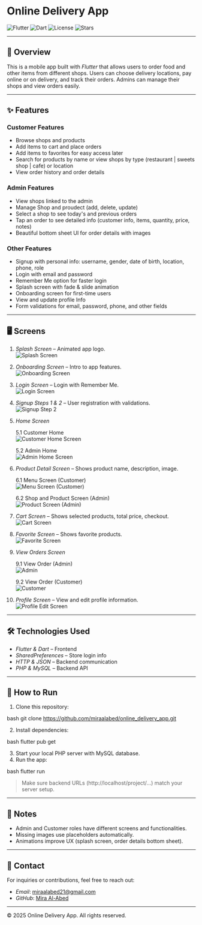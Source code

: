 #  Online Delivery App

![Flutter](https://img.shields.io/badge/Flutter-3.13-blue) ![Dart](https://img.shields.io/badge/Dart-3.1-blue) ![License](https://img.shields.io/badge/License-MIT-green) ![Stars](https://img.shields.io/github/stars/miraalabed/online_delivery_app)

------------------------------------------------------------------------

## 📖 Overview

This is a mobile app built with *Flutter* that allows users to order food and other items from different shops. Users can choose delivery locations, pay online or on delivery, and track their orders. Admins can manage their shops and view orders easily.

------------------------------------------------------------------------

## ✨ Features

### Customer Features

* Browse shops and products
* Add items to cart and place orders
* Add items to favorites for easy access later
* Search for products by name or view shops by type (restaurant  | sweets shop | cafe) or location 
* View order history and order details

### Admin Features

* View shops linked to the admin
* Manage Shop and proudect (add, delete, update)
* Select a shop to see today's and previous orders
* Tap an order to see detailed info (customer info, items, quantity, price, notes)
* Beautiful bottom sheet UI for order details with images

### Other Features

* Signup with personal info: username, gender, date of birth, location, phone, role
* Login with email and password
* Remember Me option for faster login
* Splash screen with fade & slide animation
* Onboarding screen for first-time users
* View and update profile Info
* Form validations for email, password, phone, and other fields

------------------------------------------------------------------------

## 🖥 Screens

1. *Splash Screen* – Animated app logo.  
   ![Splash Screen](assets/screenshots/splash.png)

2. *Onboarding Screen* – Intro to app features.  
   ![Onboarding Screen](assets/screenshots/onboarding.png)

3. *Login Screen* – Login with Remember Me.  
   ![Login Screen](assets/screenshots/login.png)

4. *Signup Steps 1 & 2* – User registration with validations.  
   ![Signup Step 2](assets/screenshots/signup.png)

5. *Home Screen*  

   5.1 Customer Home  
   ![Customer Home Screen](assets/screenshots/Customerhome.png)

   5.2 Admin Home  
   ![Admin Home Screen](assets/screenshots/Adminhome.png)

6. *Product Detail Screen* – Shows product name, description, image.  

   6.1 Menu Screen (Customer)  
   ![Menu Screen (Customer)](assets/screenshots/Menu.png)

   6.2 Shop and Product Screen (Admin)  
   ![Product Screen (Admin)](assets/screenshots/Product.png)

7. *Cart Screen* – Shows selected products, total price, checkout.    
   ![Cart Screen](assets/screenshots/cart1.png)

8. *Favorite Screen* – Shows favorite products.  
   ![Favorite Screen](assets/screenshots/Favorite.png)

9. *View Orders Screen*  

   9.1 View Order (Admin)  
   ![Admin](assets/screenshots/orders1.png)

   9.2 View Order (Customer)  
   ![Customer](assets/screenshots/orders2.png)

10. *Profile Screen* – View and edit profile information.  
    ![Profile Edit Screen](assets/screenshots/profile.png)


------------------------------------------------------------------------

## 🛠 Technologies Used

* *Flutter & Dart* – Frontend
* *SharedPreferences* – Store login info
* *HTTP & JSON* – Backend communication
* *PHP & MySQL* – Backend API

------------------------------------------------------------------------

## 🚀 How to Run

1. Clone this repository:

bash
git clone https://github.com/miraalabed/online_delivery_app.git


2. Install dependencies:

bash
flutter pub get


3. Start your local PHP server with MySQL database.
4. Run the app:

bash
flutter run


> Make sure backend URLs (http://localhost/project/...) match your server setup.

------------------------------------------------------------------------

## 📌 Notes

* Admin and Customer roles have different screens and functionalities.
* Missing images use placeholders automatically.
* Animations improve UX (splash screen, order details bottom sheet).

------------------------------------------------------------------------

## 👤 Contact

For inquiries or contributions, feel free to reach out: 
- *Email*: miraalabed21@gmail.com
- *GitHub*: [Mira Al-Abed](https://github.com/miraalabed)

------------------------------------------------------------------------

© 2025 Online Delivery App. All rights reserved.
